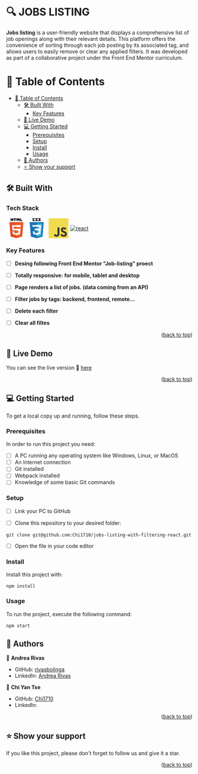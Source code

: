 
  
# 🔍 JOBS LISTING  <a name="about-project"></a>

 <a name="about-project"></a>
<!-- PROJECT DESCRIPTION -->
**Jobs listing** is a user-friendly website that displays a comprehensive list of job openings along with their relevant details. This platform offers the convenience of sorting through each job posting by its associated tag, and allows users to easily remove or clear any applied filters. It was developed as part of a collaborative project under the Front End Mentor curriculum.
</div>

<a name="readme-top"></a>

<!-- TABLE OF CONTENTS -->

# 📗 Table of Contents

- [📗 Table of Contents](#-table-of-contents)
  - [🛠 Built With ](#-built-with-)
    - [Key Features ](#key-features-)
  - [🚀 Live Demo ](#-live-demo-)
  - [💻 Getting Started ](#-getting-started-)
    - [Prerequisites](#prerequisites)
    - [Setup](#setup)
    - [Install](#install)
    - [Usage](#usage)
  - [👥 Authors ](#-authors-)
  - [⭐️ Show your support ](#️-show-your-support-)



## 🛠 Built With <a name="built-with"></a>

### Tech Stack <a name="tech-stack"></a>

<a href="https://www.w3.org/html/" target="_blank"><img align="center" src="https://raw.githubusercontent.com/devicons/devicon/master/icons/html5/html5-original-wordmark.svg" alt="html5" width="55" height="55"/></a><a href="https://www.w3schools.com/css/" target="_blank"><img align="center" src="https://raw.githubusercontent.com/devicons/devicon/master/icons/css3/css3-original-wordmark.svg" alt="css3" width="55" height="55"/></a>
<a href="https://developer.mozilla.org/en-US/docs/Web/JavaScript" target="_blank" rel="noreferrer"><img align="center" src="https://raw.githubusercontent.com/devicons/devicon/master/icons/javascript/javascript-original.svg" alt="javascript" width="55" height="55"/></a>
<a href="https://reactjs.org/" target="_blank" rel="noreferrer">
<img align="center" src="https://cdn-icons-png.flaticon.com/512/1183/1183672.png" alt="react" width="60" height="60"/></a>



<!-- Features -->
### Key Features <a name="key-features"></a>

<!-- > Describe between 1-3 key features of the application.-->

- [ ] **Desing following Front End Mentor "Job-listing" proect**
- [ ] **Totally responsive: for mobile, tablet and desktop**
- [ ] **Page renders a list of jobs. (data coming from an API)**
- [ ] **Filter jobs by tags: backend, frontend, remote...**
- [ ] **Delete each filter**
- [ ] **Clear all filtes**


<p align="right">(<a href="#readme-top">back to top</a>)</p>

<!-- LIVE DEMO -->

## 🚀 Live Demo <a name="live-demo"></a>

You can see the live version 📍 [here](https://jobs-listing-chi-andrea.netlify.app/)

<p align="right">(<a href="#readme-top">back to top</a>)</p>

<!-- GETTING STARTED -->

## 💻 Getting Started <a name="getting-started"></a>

To get a local copy up and running, follow these steps.


<!-- PREREQUISITES -->

### Prerequisites

In order to run this project you need:

- [ ] A PC running any operating system like Windows, Linux, or MacOS
- [ ] An Internet connection
- [ ] Git installed
- [ ] Webpack installed
- [ ] Knowledge of some basic Git commands

<!-- SETUP -->

### Setup

- [ ] Link your PC to GitHub
- [ ] Clone this repository to your desired folder:


```
git clone git@github.com:Chi1710/jobs-listing-with-filtering-react.git
```

- [ ] Open the file in your code editor
  
<!-- INSTALL -->

### Install

Install this project with:

```
npm install
```

<!-- USAGE -->

### Usage
To run the project, execute the following command:

```
npm start
```

<!-- AUTHORS -->

## 👥 Authors <a name="authors"></a>



👤 **Andrea Rivas**

- GitHub: [rivasbolinga](https://github.com/rivasbolinga)
- LinkedIn: [Andrea Rivas](https://www.linkedin.com/in/andrearivaspalacios/)


👤 **Chi Yan Tse**

- GitHub: [Chi1710](https://github.com/Chi1710)
- LinkedIn:

<p align="right">(<a href="#readme-top">back to top</a>)</p>


<!-- SUPPORT -->
## ⭐️ Show your support <a name="support"></a>

If you like this project, please don't forget to follow us and give it a star.

<p align="right">(<a href="#readme-top">back to top</a>)</p>

